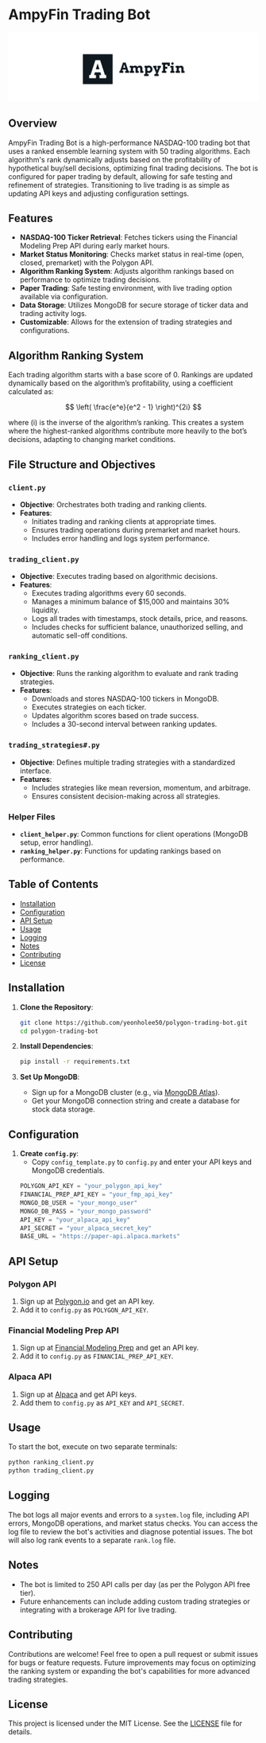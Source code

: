 ﻿# AmpyFin Trading Bot
![](logo.png)

## Overview

AmpyFin Trading Bot is a high-performance NASDAQ-100 trading bot that uses a ranked ensemble learning system with 50 trading algorithms. Each algorithm's rank dynamically adjusts based on the profitability of hypothetical buy/sell decisions, optimizing final trading decisions. The bot is configured for paper trading by default, allowing for safe testing and refinement of strategies. Transitioning to live trading is as simple as updating API keys and adjusting configuration settings.

## Features

- **NASDAQ-100 Ticker Retrieval**: Fetches tickers using the Financial Modeling Prep API during early market hours.
- **Market Status Monitoring**: Checks market status in real-time (open, closed, premarket) with the Polygon API.
- **Algorithm Ranking System**: Adjusts algorithm rankings based on performance to optimize trading decisions.
- **Paper Trading**: Safe testing environment, with live trading option available via configuration.
- **Data Storage**: Utilizes MongoDB for secure storage of ticker data and trading activity logs.
- **Customizable**: Allows for the extension of trading strategies and configurations.

## Algorithm Ranking System

Each trading algorithm starts with a base score of 0. Rankings are updated dynamically based on the algorithm’s profitability, using a coefficient calculated as:

$$
\left( \frac{e^e}{e^2 - 1} \right)^{2i}
$$

where \(i\) is the inverse of the algorithm’s ranking. This creates a system where the highest-ranked algorithms contribute more heavily to the bot’s decisions, adapting to changing market conditions.

## File Structure and Objectives

### `client.py`
- **Objective**: Orchestrates both trading and ranking clients.
- **Features**:
  - Initiates trading and ranking clients at appropriate times.
  - Ensures trading operations during premarket and market hours.
  - Includes error handling and logs system performance.

### `trading_client.py`
- **Objective**: Executes trading based on algorithmic decisions.
- **Features**:
  - Executes trading algorithms every 60 seconds.
  - Manages a minimum balance of $15,000 and maintains 30% liquidity.
  - Logs all trades with timestamps, stock details, price, and reasons.
  - Includes checks for sufficient balance, unauthorized selling, and automatic sell-off conditions.

### `ranking_client.py`
- **Objective**: Runs the ranking algorithm to evaluate and rank trading strategies.
- **Features**:
  - Downloads and stores NASDAQ-100 tickers in MongoDB.
  - Executes strategies on each ticker.
  - Updates algorithm scores based on trade success.
  - Includes a 30-second interval between ranking updates.

### `trading_strategies#.py`
- **Objective**: Defines multiple trading strategies with a standardized interface.
- **Features**:
  - Includes strategies like mean reversion, momentum, and arbitrage.
  - Ensures consistent decision-making across all strategies.

### Helper Files
- **`client_helper.py`**: Common functions for client operations (MongoDB setup, error handling).
- **`ranking_helper.py`**: Functions for updating rankings based on performance.

## Table of Contents

- [Installation](#installation)
- [Configuration](#configuration)
- [API Setup](#api-setup)
- [Usage](#usage)
- [Logging](#logging)
- [Notes](#notes)
- [Contributing](#contributing)
- [License](#license)

## Installation

1. **Clone the Repository**:
    ```bash
    git clone https://github.com/yeonholee50/polygon-trading-bot.git
    cd polygon-trading-bot
    ```

2. **Install Dependencies**:
    ```bash
    pip install -r requirements.txt
    ```

3. **Set Up MongoDB**:
   - Sign up for a MongoDB cluster (e.g., via [MongoDB Atlas](https://www.mongodb.com/cloud/atlas)).
   - Get your MongoDB connection string and create a database for stock data storage.

## Configuration

1. **Create `config.py`**:
   - Copy `config_template.py` to `config.py` and enter your API keys and MongoDB credentials.
    ```python
    POLYGON_API_KEY = "your_polygon_api_key"
    FINANCIAL_PREP_API_KEY = "your_fmp_api_key"
    MONGO_DB_USER = "your_mongo_user"
    MONGO_DB_PASS = "your_mongo_password"
    API_KEY = "your_alpaca_api_key"
    API_SECRET = "your_alpaca_secret_key"
    BASE_URL = "https://paper-api.alpaca.markets"
    ```

## API Setup

### Polygon API
1. Sign up at [Polygon.io](https://polygon.io/) and get an API key.
2. Add it to `config.py` as `POLYGON_API_KEY`.

### Financial Modeling Prep API
1. Sign up at [Financial Modeling Prep](https://financialmodelingprep.com/) and get an API key.
2. Add it to `config.py` as `FINANCIAL_PREP_API_KEY`.

### Alpaca API
1. Sign up at [Alpaca](https://alpaca.markets/) and get API keys.
2. Add them to `config.py` as `API_KEY` and `API_SECRET`.

## Usage

To start the bot, execute on two separate terminals:
```python
python ranking_client.py
python trading_client.py
```


## Logging

The bot logs all major events and errors to a `system.log` file, including API errors, MongoDB operations, and market status checks. You can access the log file to review the bot's activities and diagnose potential issues. The bot will also log rank events to a separate `rank.log` file.

## Notes

- The bot is limited to 250 API calls per day (as per the Polygon API free tier).
- Future enhancements can include adding custom trading strategies or integrating with a brokerage API for live trading.

## Contributing

Contributions are welcome! Feel free to open a pull request or submit issues for bugs or feature requests. Future improvements may focus on optimizing the ranking system or expanding the bot's capabilities for more advanced trading strategies.

## License

This project is licensed under the MIT License. See the [LICENSE](LICENSE) file for details.
